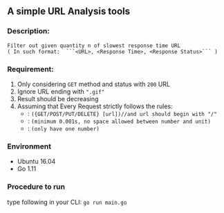 ## A simple URL Analysis tools

### Description: 
    Filter out given quantity n of slowest response time URL
    ( In such format:  ```<URL>, <Response Time>, <Response Status>``` )


### Requirement: 
1. Only considering ```GET``` method and status with ```200``` URL
2. Ignore URL ending with ```".gif"```
3. Result should be decreasing
4. Assuming that Every Request strictly follows the rules:
    - **<URL>** : ```({GET/POST/PUT/DELETE} [url])//and url should begin with "/"```
    - **<Response Time>**: ```(minimum 0.001s, no space allowed between number and unit)```
    - **<Response Status>**: ```(only have one number)```


### Environment
- Ubuntu 16.04
- Go 1.11


### Procedure to run
type following in your CLI:
```go run main.go```


